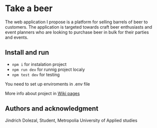 # Take a beer

The web application I propose is a platform for selling barrels of beer to customers. The application is targeted towards craft beer enthusiasts and event planners who are looking to purchase beer in bulk for their parties and events.

## Install and run

* `npm i` for instalation project
* `npm run dev` for runnig project localy
* `npm test dev` for testing

You need to set up enviroments in .env file

More info about project in [Wiki pages](https://github.com/Jidoml/sssf-Take_a_Beer/wiki)

## Authors and acknowledgment
Jindrich Dolezal, Student, Metropolia University of Applied studies

